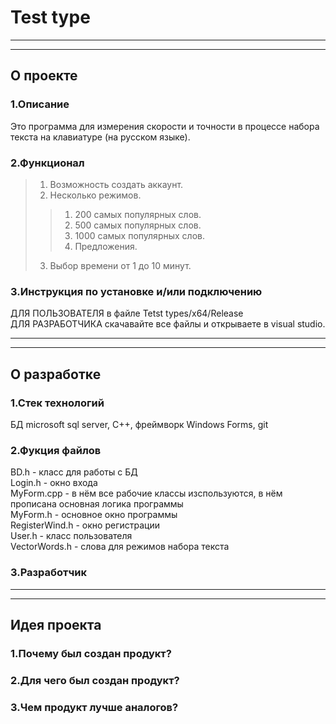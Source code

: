 # Test type

------------------------
------------------------

## О проекте 

### 1.Описание
Это программа для измерения скорости и точности в процессе набора текста на клавиатуре (на русском языке).

### 2.Функционал
> 1. Возможность создать аккаунт.
> 2. Несколько режимов.
>> 1. 200 самых популярных слов.
>> 2. 500 самых популярных слов.
>> 3. 1000 самых популярных слов.
>> 4. Предложения.
> 3. Выбор времени от 1 до 10 минут.

### 3.Инструкция по установке и/или подключению
ДЛЯ ПОЛЬЗОВАТЕЛЯ в файле Tetst types/x64/Release\
ДЛЯ РАЗРАБОТЧИКА скачавайте все файлы и открываете в visual studio.

------------------------
------------------------

## О разработке

### 1.Стек технологий
БД microsoft sql server, C++, фреймворк Windows Forms, git

### 2.Фукция файлов
BD.h - класс для работы с БД\
Login.h - окно входа\
MyForm.cpp - в нём все рабочие классы изспользуются, в нём прописана основная логика программы\
MyForm.h - основное окно программы\
RegisterWind.h - окно регистрации\
User.h - класс пользователя\
VectorWords.h - слова для режимов набора текста

### 3.Разработчик

------------------------
------------------------

## Идея проекта

### 1.Почему был создан продукт?

### 2.Для чего был создан продукт? 

### 3.Чем продукт лучше аналогов?
